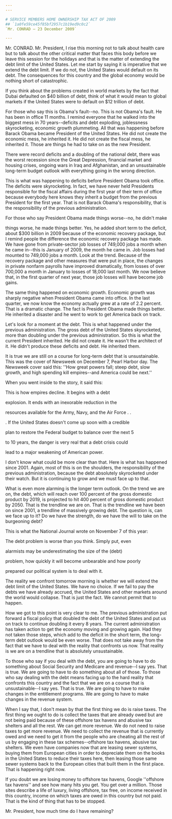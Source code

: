 ```yaml
---
---

# SERVICE MEMBERS HOME OWNERSHIP TAX ACT OF 2009
## `1a0fe59ce45f85bf2957c1b19ed9c0c2`
`Mr. CONRAD — 23 December 2009`

---
```



Mr. CONRAD. Mr. President, I rise this morning not to talk about 
health care but to talk about the other critical matter that faces this 
body before we leave this session for the holidays and that is the 
matter of extending the debt limit of the United States. Let me start 
by saying it is imperative that we extend the debt limit. If we do not, 
the United States would default on its debt. The consequences for this 
country and the global economy would be nothing short of catastrophic.

If you think about the problems created in world markets by the fact 
that Dubai defaulted on $40 billion of debt, think of what it would 
mean to global markets if the United States were to default on $12 
trillion of debt.

For those who say this is Obama's fault--no. This is not Obama's 
fault. He has been in office 11 months. I remind everyone that he 
walked into the biggest mess in 70 years--deficits and debt exploding, 
joblessness skyrocketing, economic growth plummeting. All that was 
happening before Barack Obama became President of the United States. He 
did not create the economic mess, he inherited it. He did not create 
the fiscal mess, he inherited it. Those are things he had to take on as 
the new President.

There were record deficits and a doubling of the national debt, there 
was the worst recession since the Great Depression, financial market 
and housing crises, ongoing wars in Iraq and Afghanistan, and an 
unsustainable long-term budget outlook with everything going in the 
wrong direction.

This is what was happening to deficits before President Obama took 
office. The deficits were skyrocketing. In fact, we have never held 
Presidents responsible for the fiscal affairs during the first year of 
their term of office because everybody here knows they inherit a budget 
from the previous President for the first year. That is not Barack 
Obama's responsibility, that is the responsibility of the previous 
administration.

For those who say President Obama made things worse--no, he didn't 
make


things worse, he made things better. Yes, he added short term to the 
deficit, about $300 billion in 2009 because of the economic recovery 
package, but I remind people the difference the economic recovery 
package has made. We have gone from private-sector job losses of 
749,000 jobs a month when he came in--this is January of 2009, the 
month he came in. Job losses had mounted to 749,000 jobs a month. Look 
at the trend. Because of the recovery package and other measures that 
were put in place, the changes in private nonfarm payrolls have 
improved dramatically, from losses of over 700,000 a month in January 
to losses of 18,000 last month. We now believe that, in the first 
quarter of next year, those job losses will have become job gains.

The same thing happened on economic growth. Economic growth was 
sharply negative when President Obama came into office. In the last 
quarter, we now know the economy actually grew at a rate of 2.2 
percent. That is a dramatic change. The fact is President Obama made 
things better. He inherited a disaster and he went to work to get 
America back on track.

Let's look for a moment at the debt. This is what happened under the 
previous administration. The gross debt of the United States 
skyrocketed, more than doubling under the previous administration. So 
this is what the current President inherited. He did not create it. He 
wasn't the architect of it. He didn't produce these deficits and debt. 
He inherited them.

It is true we are still on a course for long-term debt that is 
unsustainable. This was the cover of Newsweek on December 7, Pearl 
Harbor day. The Newsweek cover said this: ''How great powers fall; 
steep debt, slow growth, and high spending kill empires--and America 
could be next.''

When you went inside to the story, it said this:




 This is how empires decline. It begins with a debt 


 explosion. It ends with an inexorable reduction in the 


 resources available for the Army, Navy, and the Air Force . . 


 . If the United States doesn't come up soon with a credible 


 plan to restore the Federal budget to balance over the next 5 


 to 10 years, the danger is very real that a debt crisis could 


 lead to a major weakening of American power.


I don't know what could be more clear than that. Here is what has 
happened since 2001. Again, most of this is on the shoulders, the 
responsibility of the previous administration, because the debt 
absolutely skyrocketed under their watch. But it is continuing to grow 
and we must face up to that.

What is even more alarming is the longer term outlook. On the trend 
we are on, the debt, which will reach over 100 percent of the gross 
domestic product by 2019, is projected to hit 400 percent of gross 
domestic product by 2050. That is the trendline we are on. That is the 
trendline we have been on since 2001, a trendline of massively growing 
debt. The question is, can we face up to it? Do we have the strength, 
do we have the will to take on the burgeoning debt?

This is what the National Journal wrote on November 7 of this year:




 The debt problem is worse than you think. Simply put, even 


 alarmists may be underestimating the size of the (debt) 


 problem, how quickly it will become unbearable and how poorly 


 prepared our political system is to deal with it.


The reality we confront tomorrow morning is whether we will extend 
the debt limit of the United States. We have no choice. If we fail to 
pay the debts we have already accrued, the United States and other 
markets around the world would collapse. That is just the fact. We 
cannot permit that to happen.

How we got to this point is very clear to me. The previous 
administration put forward a fiscal policy that doubled the debt of the 
United States and put us on track to continue doubling it every 8 
years. The current administration has taken action to get the economy 
moving and growing again. Had they not taken those steps, which add to 
the deficit in the short term, the long-term debt outlook would be even 
worse. That does not take away from the fact that we have to deal with 
the reality that confronts us now. That reality is we are on a 
trendline that is absolutely unsustainable.

To those who say if you deal with the debt, you are going to have to 
do something about Social Security and Medicare and revenue--I say yes. 
That is true. We are going to have to do something about all of those. 
To those who say dealing with the debt means facing up to the hard 
reality that confronts this country and the fact that we are on a 
course that is unsustainable--I say yes. That is true. We are going to 
have to make changes in the entitlement programs. We are going to have 
to make changes in the revenue system.

When I say that, I don't mean by that the first thing we do is raise 
taxes. The first thing we ought to do is collect the taxes that are 
already owed but are not being paid because of these offshore tax 
havens and abusive tax shelters and all the rest. We can get more 
revenue. We do not need to raise taxes to get more revenue. We need to 
collect the revenue that is currently owed and we need to get it from 
the people who are cheating all the rest of us by engaging in these tax 
schemes--offshore tax havens, abusive tax shelters. We even have 
companies now that are leasing sewer systems, buying them from European 
cities in order to depreciate them on the books in the United States to 
reduce their taxes here, then leasing those same sewer systems back to 
the European cities that built them in the first place. That is 
happening right now.

If you doubt we are losing money to offshore tax havens, Google 
''offshore tax havens'' and see how many hits you get. You get over a 
million. Those sites describe a life of luxury, living offshore, tax 
free, on income received in this country, income on which taxes are 
owed in this country but not paid. That is the kind of thing that has 
to be stopped.

Mr. President, how much time do I have remaining?